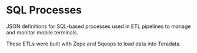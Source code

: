 # SQL Processes

JSON definitions for SQL-based processes used in ETL pipelines to manage and monitor mobile terminals.

These ETLs were built with Zepe and Sqoops to load data into Teradata.

